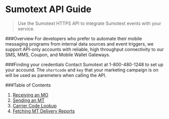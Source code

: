 Sumotext API Guide
=====

> Use the Sumotext HTTPS API to integrate Sumotext events with your service.

###Overview
For developers who prefer to automate their mobile messaging programs from internal data sources and event triggers, we support API-only accounts with reliable, high throughput connectivity to our SMS, MMS, Coupon, and Mobile Wallet Gateways.

###Finding your credentials
Contact Sumotext at 1-800-480-1248 to set up your accound. The `shortcode` and `key` that your marketing campaign is on will be used as paremeters when calling the API.

###Table of Contents

1. [Receiving an MO](receiving-mo.md)
2. [Sending an MT](sending-mt.md)
3. [Carrier Code Lookup](carrier-code-lookup.md)
4. [Fetching MT Delivery Reports](fetching-mt-delivery-reports.md)